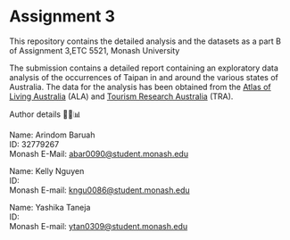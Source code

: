 
# Assignment 3

This repository contains the detailed analysis and the datasets as a part B of Assignment 3,ETC 5521, Monash University

The submission contains a detailed report containing an exploratory data analysis of the occurrences of Taipan in and around the various states of Australia. The data for the analysis has been obtained from the [Atlas of Living Australia](https://bie.ala.org.au/species/https://biodiversity.org.au/afd/taxa/c10b101c-0f8a-4ca6-8cf4-4ae54dde05eb) (ALA) and [Tourism Research Australia](https://www.tra.gov.au) (TRA).

Author details 🕵️‍♂️📊

Name: Arindom Baruah \
ID: 32779267 \
Monash E-Mail: abar0090@student.monash.edu 

Name: Kelly Nguyen \
ID:  \
Monash E-mail: kngu0086@student.monash.edu 

Name: Yashika Taneja \
ID: \
Monash E-mail: ytan0309@student.monash.edu
